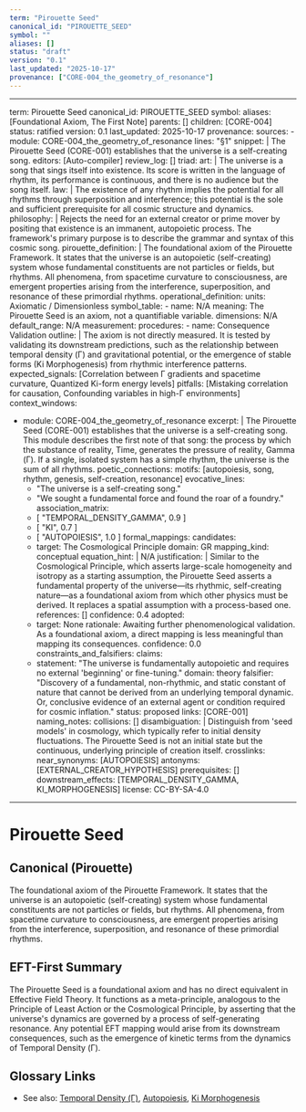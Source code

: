 ```yaml
---
term: "Pirouette Seed"
canonical_id: "PIROUETTE_SEED"
symbol: ""
aliases: []
status: "draft"
version: "0.1"
last_updated: "2025-10-17"
provenance: ["CORE-004_the_geometry_of_resonance"]
---
```


---
term: Pirouette Seed
canonical_id: PIROUETTE_SEED
symbol: 
aliases: [Foundational Axiom, The First Note]
parents: []
children: [CORE-004]
status: ratified
version: 0.1
last_updated: 2025-10-17
provenance:
  sources:
    - module: CORE-004_the_geometry_of_resonance
      lines: "§1"
      snippet: |
        The Pirouette Seed (CORE-001) establishes that the universe is a self-creating song.
  editors: [Auto-compiler]
  review_log: []
triad:
  art: |
    The universe is a song that sings itself into existence. Its score is written in the language of rhythm, its performance is continuous, and there is no audience but the song itself.
  law: |
    The existence of any rhythm implies the potential for all rhythms through superposition and interference; this potential is the sole and sufficient prerequisite for all cosmic structure and dynamics.
  philosophy: |
    Rejects the need for an external creator or prime mover by positing that existence is an immanent, autopoietic process. The framework's primary purpose is to describe the grammar and syntax of this cosmic song.
pirouette_definition: |
  The foundational axiom of the Pirouette Framework. It states that the universe is an autopoietic (self-creating) system whose fundamental constituents are not particles or fields, but rhythms. All phenomena, from spacetime curvature to consciousness, are emergent properties arising from the interference, superposition, and resonance of these primordial rhythms.
operational_definition:
  units: Axiomatic / Dimensionless
  symbol_table:
    - name: N/A
      meaning: The Pirouette Seed is an axiom, not a quantifiable variable.
      dimensions: N/A
      default_range: N/A
  measurement:
    procedures:
      - name: Consequence Validation
        outline: |
          The axiom is not directly measured. It is tested by validating its downstream predictions, such as the relationship between temporal density (Γ) and gravitational potential, or the emergence of stable forms (Ki Morphogenesis) from rhythmic interference patterns.
        expected_signals: [Correlation between Γ gradients and spacetime curvature, Quantized Ki-form energy levels]
        pitfalls: [Mistaking correlation for causation, Confounding variables in high-Γ environments]
context_windows:
  - module: CORE-004_the_geometry_of_resonance
    excerpt: |
      The Pirouette Seed (CORE-001) establishes that the universe is a self-creating song. This module describes the first note of that song: the process by which the substance of reality, Time, generates the pressure of reality, Gamma (Γ). If a single, isolated system has a simple rhythm, the universe is the sum of all rhythms.
poetic_connections:
  motifs: [autopoiesis, song, rhythm, genesis, self-creation, resonance]
  evocative_lines:
    - "The universe is a self-creating song."
    - "We sought a fundamental force and found the roar of a foundry."
  association_matrix:
    - [ "TEMPORAL_DENSITY_GAMMA", 0.9 ]
    - [ "KI", 0.7 ]
    - [ "AUTOPOIESIS", 1.0 ]
formal_mappings:
  candidates:
    - target: The Cosmological Principle
      domain: GR
      mapping_kind: conceptual
      equation_hint: |
        N/A
      justification: |
        Similar to the Cosmological Principle, which asserts large-scale homogeneity and isotropy as a starting assumption, the Pirouette Seed asserts a fundamental property of the universe—its rhythmic, self-creating nature—as a foundational axiom from which other physics must be derived. It replaces a spatial assumption with a process-based one.
      references: []
      confidence: 0.4
  adopted:
    - target: None
      rationale: Awaiting further phenomenological validation. As a foundational axiom, a direct mapping is less meaningful than mapping its consequences.
      confidence: 0.0
constraints_and_falsifiers:
  claims:
    - statement: "The universe is fundamentally autopoietic and requires no external 'beginning' or fine-tuning."
      domain: theory
      falsifier: "Discovery of a fundamental, non-rhythmic, and static constant of nature that cannot be derived from an underlying temporal dynamic. Or, conclusive evidence of an external agent or condition required for cosmic inflation."
      status: proposed
      links: [CORE-001]
naming_notes:
  collisions: []
  disambiguation: |
    Distinguish from 'seed models' in cosmology, which typically refer to initial density fluctuations. The Pirouette Seed is not an initial state but the continuous, underlying principle of creation itself.
crosslinks:
  near_synonyms: [AUTOPOIESIS]
  antonyms: [EXTERNAL_CREATOR_HYPOTHESIS]
  prerequisites: []
  downstream_effects: [TEMPORAL_DENSITY_GAMMA, KI_MORPHOGENESIS]
license: CC-BY-SA-4.0
---

# Pirouette Seed

## Canonical (Pirouette)
The foundational axiom of the Pirouette Framework. It states that the universe is an autopoietic (self-creating) system whose fundamental constituents are not particles or fields, but rhythms. All phenomena, from spacetime curvature to consciousness, are emergent properties arising from the interference, superposition, and resonance of these primordial rhythms.

## EFT-First Summary
The Pirouette Seed is a foundational axiom and has no direct equivalent in Effective Field Theory. It functions as a meta-principle, analogous to the Principle of Least Action or the Cosmological Principle, by asserting that the universe's dynamics are governed by a process of self-generating resonance. Any potential EFT mapping would arise from its downstream consequences, such as the emergence of kinetic terms from the dynamics of Temporal Density (Γ).

## Glossary Links
- See also: [Temporal Density (Γ)](<./temporal_density_gamma.md>), [Autopoiesis](<./autopoiesis.md>), [Ki Morphogenesis](<./ki_morphogenesis.md>)
